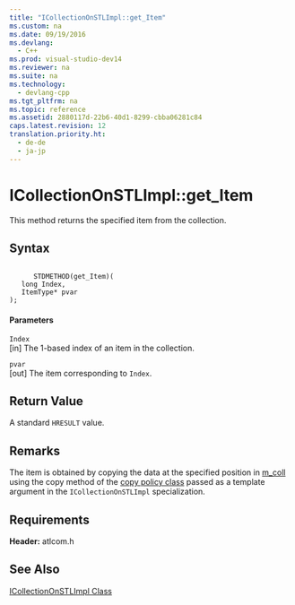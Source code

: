 ```yaml
---
title: "ICollectionOnSTLImpl::get_Item"
ms.custom: na
ms.date: 09/19/2016
ms.devlang: 
  - C++
ms.prod: visual-studio-dev14
ms.reviewer: na
ms.suite: na
ms.technology: 
  - devlang-cpp
ms.tgt_pltfrm: na
ms.topic: reference
ms.assetid: 2880117d-22b6-40d1-8299-cbba06281c84
caps.latest.revision: 12
translation.priority.ht: 
  - de-de
  - ja-jp
---
```

# ICollectionOnSTLImpl::get_Item
This method returns the specified item from the collection.  
  
## Syntax  
  
```  
  
      STDMETHOD(get_Item)(  
   long Index,  
   ItemType* pvar   
);  
```  
  
#### Parameters  
 `Index`  
 [in] The 1-based index of an item in the collection.  
  
 `pvar`  
 [out] The item corresponding to `Index`.  
  
## Return Value  
 A standard `HRESULT` value.  
  
## Remarks  
 The item is obtained by copying the data at the specified position in [m_coll](../vs140/ICollectionOnSTLImpl--m_coll.md) using the copy method of the [copy policy class](../vs140/ATL-Copy-Policy-Classes.md) passed as a template argument in the `ICollectionOnSTLImpl` specialization.  
  
## Requirements  
 **Header:** atlcom.h  
  
## See Also  
 [ICollectionOnSTLImpl Class](../vs140/ICollectionOnSTLImpl-Class.md)
